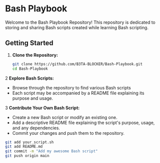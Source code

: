 # Bash Playbook

Welcome to the Bash Playbook Repository! This repository is dedicated to storing and sharing Bash scripts created while learning Bash scripting.

## Getting Started

1. **Clone the Repository:**
   ```bash
   git clone https://github.com/B3TA-BLOCKER/Bash-Playbook.git
   cd Bash-Playbook

2 **Explore Bash Scripts:**

   * Browse through the repository to find various Bash scripts
   * Each script may be accompanied by a README file explaining its purpose and usage.

3 **Contribute Your Own Bash Script:**

   * Create a new Bash script or modify an existing one.
   * Add a descriptive README file explaining the script's purpose, usage, and any dependencies.
   * Commit your changes and push them to the repository.

```bash
git add your_script.sh
git add README.md
git commit -m "Add my awesome Bash script"
git push origin main



